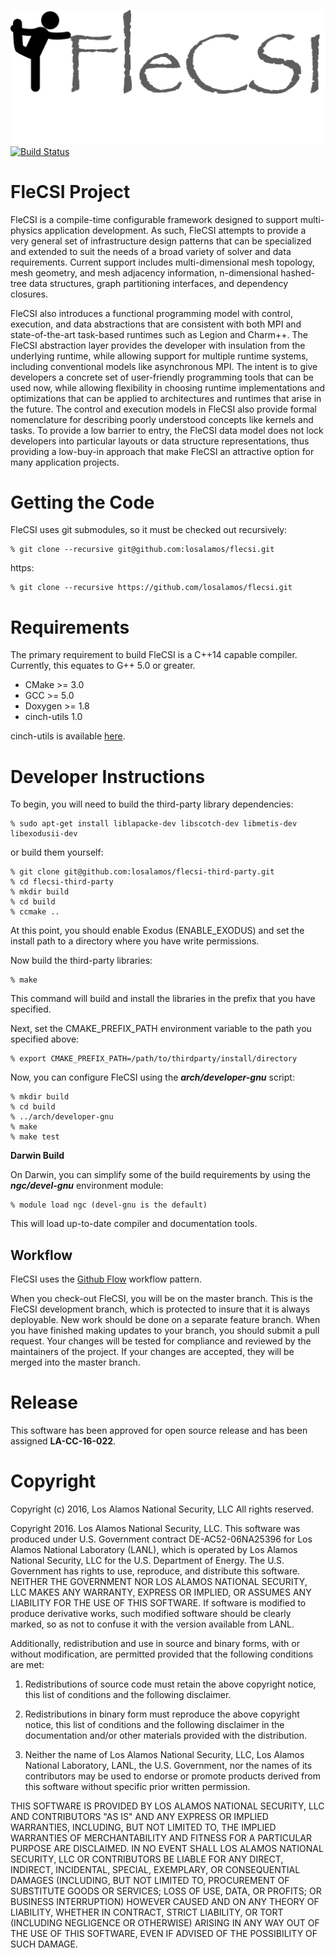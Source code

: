 ![logo](doc/flecsi.png)
[![Build Status](https://travis-ci.org/losalamos/flecsi.svg?branch=master)](https://travis-ci.org/losalamos/flecsi)

# FleCSI Project

FleCSI is a compile-time configurable framework designed to support
multi-physics application development.  As such, FleCSI attempts to
provide a very general set of infrastructure design patterns that can be
specialized and extended to suit the needs of a broad variety of solver
and data requirements.  Current support includes multi-dimensional mesh
topology, mesh geometry, and mesh adjacency information, n-dimensional
hashed-tree data structures, graph partitioning interfaces, and
dependency closures.

FleCSI also introduces a functional programming model with control,
execution, and data abstractions that are consistent with both MPI and
state-of-the-art task-based runtimes such as Legion and Charm++.  The
FleCSI abstraction layer provides the developer with insulation from the
underlying runtime, while allowing support for multiple runtime systems,
including conventional models like asynchronous MPI.  The intent is to
give developers a concrete set of user-friendly programming tools that
can be used now, while allowing flexibility in choosing runtime
implementations and optimizations that can be applied to architectures
and runtimes that arise in the future.  The control and execution models
in FleCSI also provide formal nomenclature for
describing poorly understood concepts like kernels and tasks.  To
provide a low barrier to entry, the FleCSI data model does not lock
developers into particular layouts or data structure representations,
thus providing a low-buy-in approach that make FleCSI an attractive
option for many application projects.

# Getting the Code

FleCSI uses git submodules, so it must be checked out recursively:

    % git clone --recursive git@github.com:losalamos/flecsi.git

https:  

    % git clone --recursive https://github.com/losalamos/flecsi.git

# Requirements

The primary requirement to build FleCSI is a C++14 capable compiler.
Currently, this equates to G++ 5.0 or greater.

* CMake >= 3.0
* GCC >= 5.0
* Doxygen >= 1.8
* cinch-utils 1.0

cinch-utils is available [here](https://github.com/losalamos/cinch-utils).

# Developer Instructions

To begin, you will need to build the third-party library dependencies:

    % sudo apt-get install liblapacke-dev libscotch-dev libmetis-dev libexodusii-dev 
    
or build them yourself:

    % git clone git@github.com:losalamos/flecsi-third-party.git
    % cd flecsi-third-party
    % mkdir build
    % cd build
    % ccmake ..

At this point, you should enable Exodus (ENABLE\_EXODUS) and set the install
path to a directory where you have write permissions.

Now build the third-party libraries:

    % make

This command will build and install the libraries in the prefix that
you have specified.

Next, set the CMAKE\_PREFIX\_PATH environment variable to the path you
specified above:

    % export CMAKE_PREFIX_PATH=/path/to/thirdparty/install/directory

Now, you can configure FleCSI using the ***arch/developer-gnu*** script:

    % mkdir build
    % cd build
    % ../arch/developer-gnu
    % make
    % make test

**Darwin Build**

On Darwin, you can simplify some of the build requirements by using the
***ngc/devel-gnu*** environment module:

    % module load ngc (devel-gnu is the default)

This will load up-to-date compiler and documentation tools.

## Workflow

FleCSI uses the [Github Flow](https://guides.github.com/introduction/flow)
workflow pattern.

When you check-out FleCSI, you will be on the master branch. This is the
FleCSI development branch, which is protected to insure that it is always
deployable. New work should be done on a separate feature branch. When
you have finished making updates to your branch, you should submit a pull
request. Your changes will be tested for compliance and reviewed by the
maintainers of the project. If your changes are accepted, they will be
merged into the master branch.

# Release

This software has been approved for open source release and has
been assigned **LA-CC-16-022**.

# Copyright

Copyright (c) 2016, Los Alamos National Security, LLC
All rights reserved.

Copyright 2016. Los Alamos National Security, LLC. This software was produced under U.S. Government contract DE-AC52-06NA25396 for Los Alamos National Laboratory (LANL), which is operated by Los Alamos National Security, LLC for the U.S. Department of Energy. The U.S. Government has rights to use, reproduce, and distribute this software.  NEITHER THE GOVERNMENT NOR LOS ALAMOS NATIONAL SECURITY, LLC MAKES ANY WARRANTY, EXPRESS OR IMPLIED, OR ASSUMES ANY LIABILITY FOR THE USE OF THIS SOFTWARE.  If software is modified to produce derivative works, such modified software should be clearly marked, so as not to confuse it with the version available from LANL.
 
Additionally, redistribution and use in source and binary forms, with or without modification, are permitted provided that the following conditions are met:  

1. Redistributions of source code must retain the above copyright notice, this list of conditions and the following disclaimer.

2. Redistributions in binary form must reproduce the above copyright notice, this list of conditions and the following disclaimer in the documentation and/or other materials provided with the distribution.

3. Neither the name of Los Alamos National Security, LLC, Los Alamos National Laboratory, LANL, the U.S. Government, nor the names of its contributors may be used to endorse or promote products derived from this software without specific prior written permission.

THIS SOFTWARE IS PROVIDED BY LOS ALAMOS NATIONAL SECURITY, LLC AND CONTRIBUTORS "AS IS" AND ANY EXPRESS OR IMPLIED WARRANTIES, INCLUDING, BUT NOT LIMITED TO, THE IMPLIED WARRANTIES OF MERCHANTABILITY AND FITNESS FOR A PARTICULAR PURPOSE ARE DISCLAIMED. IN NO EVENT SHALL LOS ALAMOS NATIONAL SECURITY, LLC OR CONTRIBUTORS BE LIABLE FOR ANY DIRECT, INDIRECT, INCIDENTAL, SPECIAL, EXEMPLARY, OR CONSEQUENTIAL DAMAGES (INCLUDING, BUT NOT LIMITED TO, PROCUREMENT OF SUBSTITUTE GOODS OR SERVICES; LOSS OF USE, DATA, OR PROFITS; OR BUSINESS INTERRUPTION) HOWEVER CAUSED AND ON ANY THEORY OF LIABILITY, WHETHER IN CONTRACT, STRICT LIABILITY, OR TORT (INCLUDING NEGLIGENCE OR OTHERWISE) ARISING IN ANY WAY OUT OF THE USE OF THIS SOFTWARE, EVEN IF ADVISED OF THE POSSIBILITY OF SUCH DAMAGE.

<!-- vim: set tabstop=4 shiftwidth=4 expandtab : -->

